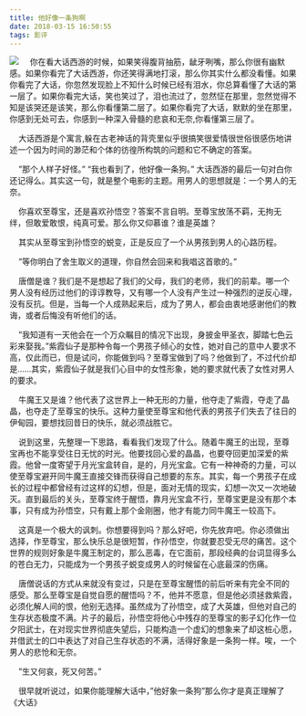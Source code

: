 ```yaml
---
title: 他好像一条狗啊
date: 2018-03-15 16:50:55
tags: 影评
---
```

![](http://imgsrc.baidu.com/forum/w%3D580/sign=507870675dfbb2fb342b581a7f4b2043/cd1963380cd791239e4bec4ea5345982b3b780fd.jpg)
&nbsp;&nbsp;&nbsp;&nbsp;你在看大话西游的时候，如果笑得腹背抽筋，龇牙咧嘴，那么你很有幽默感。如果你看完了大话西游，你还笑得满地打滚，那么你其实什么都没看懂。如果你看完了大话，你忽然发现脸上不知什么时候已经有泪水，你总算看懂了大话的第一层了。如果你看完大话，笑也笑过了，泪也流过了，忽然怔在那里，忽然觉得不知是该哭还是该笑，那么你看懂第二层了。如果你看完了大话，默默的坐在那里，你感到无处可去，你感到一种深入骨髓的悲哀和无奈,你看懂第三层了。

&nbsp;&nbsp;&nbsp;&nbsp;大话西游是个寓言,躲在古老神话的背壳里似乎很搞笑很爱情很世俗很感伤地讲述一个因为时间的渺茫和个体的彷徨所构筑的问题和它不确定的答案。

&nbsp;&nbsp;&nbsp;&nbsp;”那个人样子好怪。” “我也看到了，他好像一条狗。” 大话西游的最后一句对白你还记得么。其实这一句，就是整个电影的主题。用男人的思想就是：一个男人的无奈。

&nbsp;&nbsp;&nbsp;&nbsp;你喜欢至尊宝，还是喜欢孙悟空？答案不言自明。至尊宝放荡不羁，无拘无绊，但敢爱敢恨，纯真可爱。那么你又仰慕谁？谁是英雄？

&nbsp;&nbsp;&nbsp;&nbsp;其实从至尊宝到孙悟空的蜕变，正是反应了一个从男孩到男人的心路历程。


&nbsp;&nbsp;&nbsp;&nbsp;”等你明白了舍生取义的道理，你自然会回来和我唱这首歌的。”

&nbsp;&nbsp;&nbsp;&nbsp;唐僧是谁？我们是不是想起了我们的父母，我们的老师，我们的前辈。哪一个男人没有经历过他们的谆谆教导，又有哪一个人没有产生过一种强烈的逆反心理，没有反抗。但是，当每一个人成熟起来后，成为了男人，都会由衷地感谢他们的教诲，或者后悔没有听他们的话。

&nbsp;&nbsp;&nbsp;&nbsp;”我知道有一天他会在一个万众瞩目的情况下出现，身披金甲圣衣，脚踏七色云彩来娶我。”紫霞仙子是那种令每一个男孩子倾心的女性，她对自己的意中人要求不高，仅此而已，但是试问，你能做到吗？至尊宝做到了吗？他做到了，不过代价却是……其实，紫霞仙子就是我们心目中的女性形象，她的要求就代表了女性对男人的要求。

&nbsp;&nbsp;&nbsp;&nbsp;牛魔王又是谁？他代表了这世界上一种无形的力量，他夺走了紫霞，夺走了晶晶，也夺走了至尊宝的快乐。这种力量使至尊宝和他代表的男孩子们失去了往日的伊甸园，要想找回昔日的快乐，就必须战胜它。


&nbsp;&nbsp;&nbsp;&nbsp;说到这里，先整理一下思路，看看我们发现了什么。随着牛魔王的出现，至尊宝再也不能享受往日无忧的时光。他要找回心爱的晶晶，也要夺回更加深爱的紫霞。他曾一度寄望于月光宝盒转自，是的，月光宝盒。它有一种神奇的力量，可以使至尊宝避开同牛魔王直接交锋而获得自己想要的东东。其实，每一个男孩子在成长的过程中都曾经有过这样的幻想，但是，面对无情的现实，幻想一次又一次地破灭。直到最后的关头，至尊宝终于醒悟，靠月光宝盒不行，至尊宝更是没有那个本事，只有成为孙悟空，只有戴上那个金刚圈，他才有能力同牛魔王一较高下。

&nbsp;&nbsp;&nbsp;&nbsp;这真是一个极大的讽刺。你想要得到吗？那么好吧，你先放弃吧。你必须做出选择，作至尊宝，那么快乐总是很短暂，作孙悟空，你就要忍受无尽的痛苦。这个世界的规则好象是牛魔王制定的，那么恶毒，在它面前，那段经典的台词显得多么的苍白无力，只能成为一个男孩子蜕变成男人的时候留在心底最深的伤痛。

&nbsp;&nbsp;&nbsp;&nbsp;唐僧说话的方式从来就没有变过，只是在至尊宝醒悟的前后听来有完全不同的感受。那么至尊宝是自觉自愿的醒悟吗？不，他并不愿意，但是他必须拯救紫霞，必须化解人间的恨，他别无选择。虽然成为了孙悟空，成了大英雄，但他对自己的生存状态极度不满。片子的最后，孙悟空将他心中残存的至尊宝的影子幻化作一位夕阳武士，在对现实世界彻底失望后，只能构造一个虚幻的想象来了却这桩心愿，并借武士的口中表达了对自己生存状态的不满，活得好象是一条狗一样。唉，一个男人的悲怆和无奈。

&nbsp;&nbsp;&nbsp;&nbsp;”生又何哀，死又何苦。”

&nbsp;&nbsp;&nbsp;&nbsp;很早就听说过，如果你能理解大话中，”他好象一条狗”那么你才是真正理解了《大话》